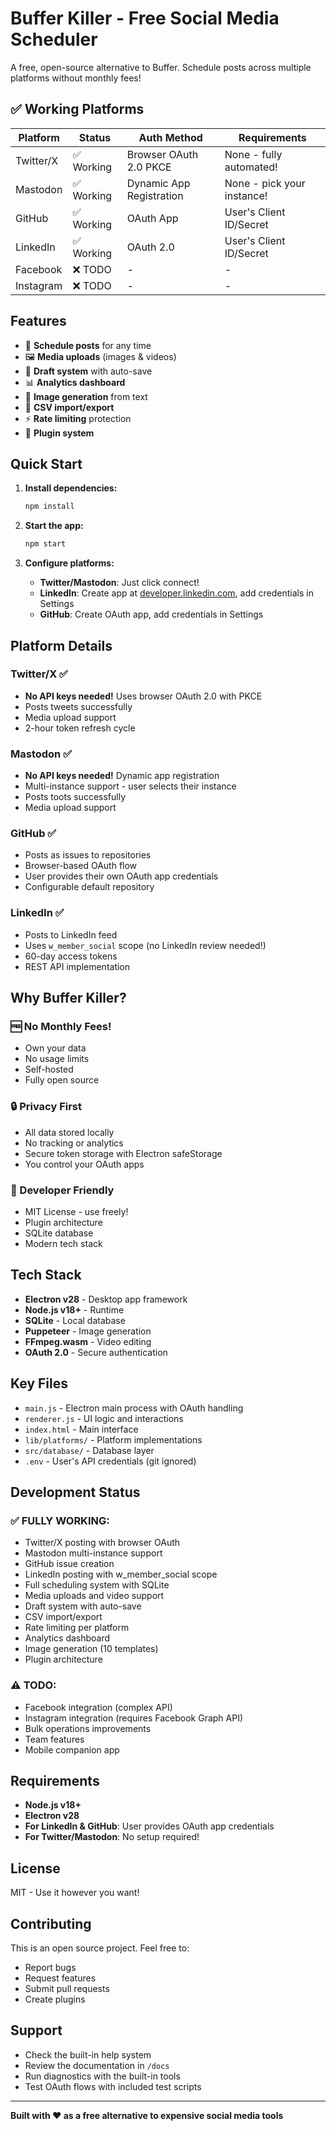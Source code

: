 # Buffer Killer - Free Social Media Scheduler

A free, open-source alternative to Buffer. Schedule posts across multiple platforms without monthly fees!

## ✅ Working Platforms

| Platform | Status | Auth Method | Requirements |
|----------|--------|-------------|--------------|
| Twitter/X | ✅ Working | Browser OAuth 2.0 PKCE | None - fully automated! |
| Mastodon | ✅ Working | Dynamic App Registration | None - pick your instance! |
| GitHub | ✅ Working | OAuth App | User's Client ID/Secret |
| LinkedIn | ✅ Working | OAuth 2.0 | User's Client ID/Secret |
| Facebook | ❌ TODO | - | - |
| Instagram | ❌ TODO | - | - |

## Features

- 📅 **Schedule posts** for any time
- 🖼️ **Media uploads** (images & videos)
- 📝 **Draft system** with auto-save
- 📊 **Analytics dashboard** 
- 🎨 **Image generation** from text
- 📁 **CSV import/export**
- ⚡ **Rate limiting** protection
- 🔌 **Plugin system**

## Quick Start

1. **Install dependencies:**
   ```bash
   npm install
   ```

2. **Start the app:**
   ```bash
   npm start
   ```

3. **Configure platforms:**
   - **Twitter/Mastodon**: Just click connect!
   - **LinkedIn**: Create app at [developer.linkedin.com](https://developer.linkedin.com), add credentials in Settings
   - **GitHub**: Create OAuth app, add credentials in Settings

## Platform Details

### Twitter/X ✅
- **No API keys needed!** Uses browser OAuth 2.0 with PKCE
- Posts tweets successfully
- Media upload support
- 2-hour token refresh cycle

### Mastodon ✅
- **No API keys needed!** Dynamic app registration
- Multi-instance support - user selects their instance
- Posts toots successfully
- Media upload support

### GitHub ✅
- Posts as issues to repositories
- Browser-based OAuth flow
- User provides their own OAuth app credentials
- Configurable default repository

### LinkedIn ✅
- Posts to LinkedIn feed
- Uses `w_member_social` scope (no LinkedIn review needed!)
- 60-day access tokens
- REST API implementation

## Why Buffer Killer?

### 🆓 No Monthly Fees!
- Own your data
- No usage limits
- Self-hosted
- Fully open source

### 🔒 Privacy First
- All data stored locally
- No tracking or analytics
- Secure token storage with Electron safeStorage
- You control your OAuth apps

### 🚀 Developer Friendly
- MIT License - use freely!
- Plugin architecture
- SQLite database
- Modern tech stack

## Tech Stack

- **Electron v28** - Desktop app framework
- **Node.js v18+** - Runtime
- **SQLite** - Local database
- **Puppeteer** - Image generation
- **FFmpeg.wasm** - Video editing
- **OAuth 2.0** - Secure authentication

## Key Files

- `main.js` - Electron main process with OAuth handling
- `renderer.js` - UI logic and interactions  
- `index.html` - Main interface
- `lib/platforms/` - Platform implementations
- `src/database/` - Database layer
- `.env` - User's API credentials (git ignored)

## Development Status

### ✅ FULLY WORKING:
- Twitter/X posting with browser OAuth
- Mastodon multi-instance support
- GitHub issue creation
- LinkedIn posting with w_member_social scope
- Full scheduling system with SQLite
- Media uploads and video support
- Draft system with auto-save
- CSV import/export
- Rate limiting per platform
- Analytics dashboard
- Image generation (10 templates)
- Plugin architecture

### ⚠️ TODO:
- Facebook integration (complex API)
- Instagram integration (requires Facebook Graph API)
- Bulk operations improvements
- Team features
- Mobile companion app

## Requirements

- **Node.js v18+**
- **Electron v28**
- **For LinkedIn & GitHub**: User provides OAuth app credentials
- **For Twitter/Mastodon**: No setup required!

## License

MIT - Use it however you want!

## Contributing

This is an open source project. Feel free to:
- Report bugs
- Request features  
- Submit pull requests
- Create plugins

## Support

- Check the built-in help system
- Review the documentation in `/docs`
- Run diagnostics with the built-in tools
- Test OAuth flows with included test scripts

---

**Built with ❤️ as a free alternative to expensive social media tools**